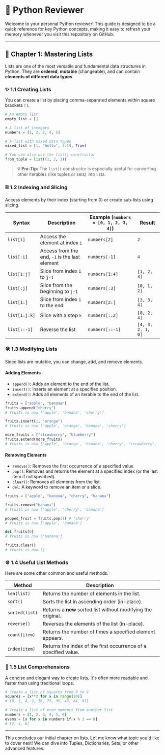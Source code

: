 # 🐍 Python Reviewer

Welcome to your personal Python reviewer! This guide is designed to be a quick reference for key Python concepts, making it easy to refresh your memory whenever you visit this repository on GitHub.

---

## 📖 Chapter 1: Mastering Lists

Lists are one of the most versatile and fundamental data structures in Python. They are **ordered**, **mutable** (changeable), and can contain **elements of different data types**.

### ✨ 1.1 Creating Lists

You can create a list by placing comma-separated elements within square brackets `[]`.

```python
# An empty list
empty_list = []

# A list of integers
numbers = [1, 2, 3, 4, 5]

# A list with mixed data types
mixed_list = [1, "hello", 3.14, True]

# You can also use the list() constructor
from_tuple = list((1, 2, 3))
```

> **💡 Pro-Tip:** The `list()` constructor is especially useful for converting other iterables (like tuples or sets) into lists.

### ⛓️ 1.2 Indexing and Slicing

Access elements by their index (starting from 0) or create sub-lists using slicing.

| Syntax | Description | Example (`numbers = [0, 1, 2, 3, 4]`) | Result |
| --- | --- | --- | --- |
| `list[i]` | Access the element at index `i` | `numbers[2]` | `2` |
| `list[-i]` | Access from the end, `-1` is the last element | `numbers[-1]` | `4` |
| `list[i:j]` | Slice from index `i` to `j-1` | `numbers[1:4]` | `[1, 2, 3]` |
| `list[:j]` | Slice from the beginning to `j-1` | `numbers[:3]` | `[0, 1, 2]` |
| `list[i:]` | Slice from index `i` to the end | `numbers[2:]` | `[2, 3, 4]` |
| `list[i:j:k]` | Slice with a step `k` | `numbers[::2]` | `[0, 2, 4]` |
| `list[::-1]` | Reverse the list | `numbers[::-1]` | `[4, 3, 2, 1, 0]` |

### 🛠️ 1.3 Modifying Lists

Since lists are mutable, you can change, add, and remove elements.

#### Adding Elements

- `append()`: Adds an element to the end of the list.
- `insert()`: Inserts an element at a specified position.
- `extend()`: Adds all elements of an iterable to the end of the list.

```python
fruits = ["apple", "banana"]
fruits.append("cherry")
# fruits is now ['apple', 'banana', 'cherry']

fruits.insert(1, "orange")
# fruits is now ['apple', 'orange', 'banana', 'cherry']

more_fruits = ["strawberry", "blueberry"]
fruits.extend(more_fruits)
# fruits is now ['apple', 'orange', 'banana', 'cherry', 'strawberry', 'blueberry']
```

#### Removing Elements

- `remove()`: Removes the first occurrence of a specified value.
- `pop()`: Removes and returns the element at a specified index (or the last item if not specified).
- `clear()`: Removes all elements from the list.
- `del`: A keyword to remove an item or a slice.

```python
fruits = ["apple", "banana", "cherry", "banana"]

fruits.remove("banana")
# fruits is now ['apple', 'cherry', 'banana']

popped_fruit = fruits.pop(1) # 'cherry'
# fruits is now ['apple', 'banana']

del fruits[0]
# fruits is now ['banana']

fruits.clear()
# fruits is now []
```

### ⚙️ 1.4 Useful List Methods

Here are some other common and useful methods.

| Method | Description |
| --- | --- |
| `len(list)` | Returns the number of elements in the list. |
| `sort()` | Sorts the list in ascending order (in-place). |
| `sorted(list)` | Returns a **new** sorted list without modifying the original. |
| `reverse()` | Reverses the elements of the list (in-place). |
| `count(item)` | Returns the number of times a specified element appears. |
| `index(item)` | Returns the index of the first occurrence of a specified value. |

### 🚀 1.5 List Comprehensions

A concise and elegant way to create lists. It's often more readable and faster than using traditional loops.

```python
# Create a list of squares from 0 to 9
squares = [x**2 for x in range(10)]
# [0, 1, 4, 9, 16, 25, 36, 49, 64, 81]

# Create a list of even numbers from another list
numbers = [1, 2, 3, 4, 5, 6]
evens = [x for x in numbers if x % 2 == 0]
# [2, 4, 6]
```

---

This concludes our initial chapter on lists. Let me know what topic you'd like to cover next! We can dive into Tuples, Dictionaries, Sets, or other advanced features. 